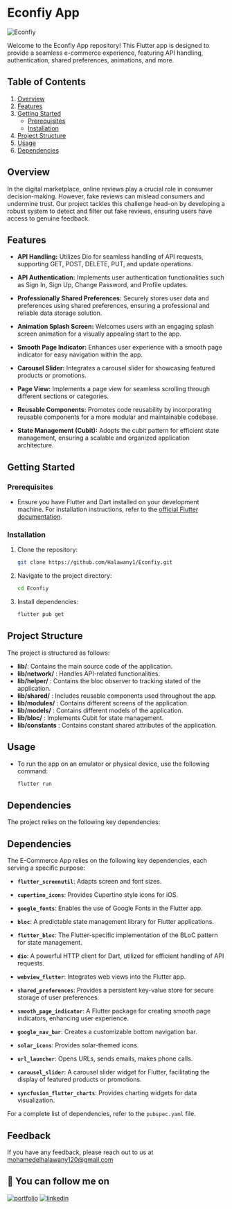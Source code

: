 # Econfiy App
![Econfiy](https://github.com/Halawany1/Econfiy/assets/96886506/1bcd645b-5a06-4c28-8d4d-e5a600095d11)

Welcome to the Econfiy App repository! This Flutter app is designed to provide a seamless e-commerce experience, featuring API handling, authentication, shared preferences, animations, and more.

## Table of Contents
1. [Overview](#overview)
2. [Features](#features)
3. [Getting Started](#getting-started)
   - [Prerequisites](#prerequisites)
   - [Installation](#installation)
4. [Project Structure](#project-structure)
5. [Usage](#usage)
6. [Dependencies](#dependencies)

## Overview

In the digital marketplace, online reviews play a crucial role in consumer decision-making. However, fake reviews can mislead consumers and undermine trust. Our project tackles this challenge head-on by developing a robust system to detect and filter out fake reviews, ensuring users have access to genuine feedback.


## Features

- **API Handling:** Utilizes Dio for seamless handling of API requests, supporting GET, POST, DELETE, PUT, and update operations.

- **API Authentication:** Implements user authentication functionalities such as Sign In, Sign Up, Change Password, and Profile updates.

- **Professionally Shared Preferences:** Securely stores user data and preferences using shared preferences, ensuring a professional and reliable data storage solution.

- **Animation Splash Screen:** Welcomes users with an engaging splash screen animation for a visually appealing start to the app.

- **Smooth Page Indicator:** Enhances user experience with a smooth page indicator for easy navigation within the app.

- **Carousel Slider:** Integrates a carousel slider for showcasing featured products or promotions.

- **Page View:** Implements a page view for seamless scrolling through different sections or categories.

- **Reusable Components:** Promotes code reusability by incorporating reusable components for a more modular and maintainable codebase.

- **State Management (Cubit):** Adopts the cubit pattern for efficient state management, ensuring a scalable and organized application architecture.

## Getting Started

### Prerequisites

- Ensure you have Flutter and Dart installed on your development machine. For installation instructions, refer to the [official Flutter documentation](https://flutter.dev/docs/get-started/install).

### Installation

1. Clone the repository:

   ```bash
   git clone https://github.com/Halawany1/Econfiy.git
1. Navigate to the project directory:
    ```bash
   cd Econfiy
2. Install dependencies:
    ```bash
   flutter pub get
    
## Project Structure

The project is structured as follows:

- **lib/**: Contains the main source code of the application.
- **lib/network/** : Handles API-related functionalities.
- **lib/helper/** : Contains the bloc observer to tracking stated of the application.
- **lib/shared/** : Includes reusable components used throughout the app.
- **lib/modules/** : Contains different screens of the application.
- **lib/models/** :  Contains different models of the application.
- **lib/bloc/** : Implements Cubit for state management.
- **lib/constants** : Contains constant shared attributes of the application.
  
## Usage
- To run the app on an emulator or physical device, use the following command:
   ```bash
   flutter run

## Dependencies
The project relies on the following key dependencies:

## Dependencies

The E-Commerce App relies on the following key dependencies, each serving a specific purpose:

- **`flutter_screenutil`**:  Adapts screen and font sizes.
  
- **`cupertino_icons`**: Provides Cupertino style icons for iOS.

- **`google_fonts`**: Enables the use of Google Fonts in the Flutter app.

- **`bloc`**: A predictable state management library for Flutter applications.

- **`flutter_bloc`**: The Flutter-specific implementation of the BLoC pattern for state management.

- **`dio`**: A powerful HTTP client for Dart, utilized for efficient handling of API requests.

- **`webview_flutter`**: Integrates web views into the Flutter app.

- **`shared_preferences`**: Provides a persistent key-value store for secure storage of user preferences.

- **`smooth_page_indicator`**: A Flutter package for creating smooth page indicators, enhancing user experience.
  
- **`google_nav_bar`**: Creates a customizable bottom navigation bar.

- **`solar_icons`**: Provides solar-themed icons.

- **`url_launcher`**: Opens URLs, sends emails, makes phone calls.

- **`carousel_slider`**: A carousel slider widget for Flutter, facilitating the display of featured products or promotions.

- **`syncfusion_flutter_charts`**: Provides charting widgets for data visualization.
  
For a complete list of dependencies, refer to the `pubspec.yaml` file.

## Feedback

If you have any feedback, please reach out to us at mohamedelhalawany120@gmail.com

## 🔗 You can follow me on

[![portfolio](https://img.shields.io/badge/GitHub-100000?style=for-the-badge&logo=github&logoColor=white)](https://github.com/halawany1)
[![linkedin](https://img.shields.io/badge/linkedin-0A66C2?style=for-the-badge&logo=linkedin&logoColor=white)](https://www.linkedin.com/in/mohamed-elhalawany-329314220/)

